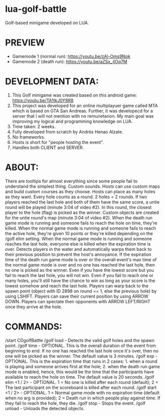 # lua-golf-battle
Golf-based minigame developed on LUA.

# PREVIEW

- Gamemode 1 (normal run): https://youtu.be/zAl-Oms9Nok
- Gamemode 2 (death run): https://youtu.be/aZSx_jIOq7M

# DEVELOPMENT DATA:

1. This Golf minigame was created based on this android game: https://youtu.be/TA1tkJ0Y8R8 
2. This project was developed for an online multiplayuer game called MTA which is based on GTA San Andreas. Further, it was developecd for a server that I will not mention with no remunetarion. My main goal was improving my logical and programming knowledge on LUA. 
3. Time taken: 2 weeks.
4. Fully developed from scratch by Andrés Henao Alzate.
5. No frameworks.
6. Hosts is short for "people hosting the event".
7. Handles both CLIENT and SERVER.

# ABOUT:

There are tooltips for almost everything since some people fail to understand the simplest thing.
Custom sounds.
Hosts can use custom maps and build custom courses as they choose.
Hosts can place as many holes as they want. Every hole counts as a round. 2 holes = 2 rounds.
If two players reached the last hole and both of them have the same score, a untie round will be played (minute 3:04 of video #2). In this round, the closest player to the hole (flag) is picked as the winner.
Custom objects are created for the untie round's map (minute 3:04 of video #2).
When the death run game mode is running and someone fails to reach the hole on time, they're killed.
When the normal game mode is running and someone fails to reach the active hole, they're given 10 points or they're killed depending on the /golf elim setting.
When the normal game mode is running and someone reaches the last hole, everyone else is killed when the expiration time is over.
Detects players in the water and automatically warps them back to their previous position to prevent the host's annoyance.
If the expiration time of the death run game mode is over or the overall event's max time of the normal game mode is over and no one has reached the last hole, then no one is picked as the winner.
Even if you have the lowest score but you fail to reach the last hole, you will not win.
Even if you fail to reach one or many holes, you'll still have the chance to win as long as your score is the lowest somehow and reach the last hole.
Players can warp back to the spawn point (object with ID 2898 on round == 1, else the previous hole) by using LSHIFT.
Players can save their current position by using ARROW DOWN.
Players can spectate their opponents with ARROW LEFT/RIGHT once they arrive at the hole.

# COMMANDS:

/start CDgolfBattle
/golf load - Detects the valid golf holes and the spawn point.
/golf time <minutes> - OPTIONAL. This is the overall duration of the event from beginning to end. If no one has reached the last hole once it's over, then no one will be picked as the winner. The default value is 3 minutes.
/golf exp <seconds> - OPTIONAL. This is the expiration time that runs in 2 cases: 1. when a round is playing and someone arrives first at the hole; 2. when the death run game mode is enabled, hence, this would be the time that the participants have available to reach the hole on time. The default value is 20 seconds.
/golf elim <1 / 2> - OPTIONAL. 1 = No one is killed after each round (default); 2 = The last participant on the scoreboard is killed after each round.
/golf start <1 / 2> - OPTIONAL. 1 = Normal game mode with no expiration time (default when no arg is provided); 2 = Death run in which people play against time. If they fail to reach the hole, they die.
/golf stop - Stops the event.
/golf unload - Unloads the detected objects.
